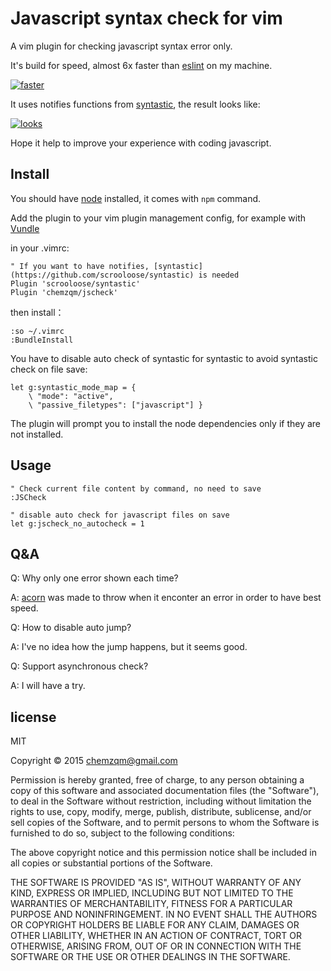 # Javascript syntax check for vim

A vim plugin for checking javascript syntax error only.

It's build for speed, almost 6x faster than [eslint](https://github.com/eslint/eslint) on my machine.

[![faster](http://7b1fyu.com1.z0.glb.clouddn.com/time.png?imageView2/0/w/600)](http://7b1fyu.com1.z0.glb.clouddn.com/time.png)

It uses notifies functions from [syntastic](https://github.com/scrooloose/syntastic), the result looks like:

[![looks](http://7b1fyu.com1.z0.glb.clouddn.com/jscheck.png?imageView2/0/w/600)](http://7b1fyu.com1.z0.glb.clouddn.com/jscheck.png)

Hope it help to improve your experience with coding javascript.

## Install

You should have [node](http://nodejs.org/) installed, it comes with `npm` command.

Add the plugin to your vim plugin management config, for example with [Vundle](https://github.com/gmarik/vundle)

in your .vimrc:

    " If you want to have notifies, [syntastic](https://github.com/scrooloose/syntastic) is needed
    Plugin 'scrooloose/syntastic'
    Plugin 'chemzqm/jscheck'

then install：

    :so ~/.vimrc
    :BundleInstall

You have to disable auto check of syntastic for syntastic to avoid syntastic check on file save:

    let g:syntastic_mode_map = {
        \ "mode": "active",
        \ "passive_filetypes": ["javascript"] }

The plugin will prompt you to install the node dependencies only if they are not installed.

## Usage

``` VimL
" Check current file content by command, no need to save
:JSCheck

" disable auto check for javascript files on save
let g:jscheck_no_autocheck = 1
```

## Q&A

Q: Why only one error shown each time?

A: [acorn](https://github.com/ternjs/acorn) was made to throw when it enconter an error in order to have best speed.

Q: How to disable auto jump?

A: I've no idea how the jump happens, but it seems good.

Q: Support asynchronous check?

A: I will have a try.

## license

MIT

Copyright © 2015 chemzqm@gmail.com

Permission is hereby granted, free of charge, to any person obtaining
a copy of this software and associated documentation files (the "Software"),
to deal in the Software without restriction, including without limitation
the rights to use, copy, modify, merge, publish, distribute, sublicense,
and/or sell copies of the Software, and to permit persons to whom the
Software is furnished to do so, subject to the following conditions:

The above copyright notice and this permission notice shall be included
in all copies or substantial portions of the Software.

THE SOFTWARE IS PROVIDED "AS IS", WITHOUT WARRANTY OF ANY KIND,
EXPRESS OR IMPLIED, INCLUDING BUT NOT LIMITED TO THE WARRANTIES
OF MERCHANTABILITY, FITNESS FOR A PARTICULAR PURPOSE AND NONINFRINGEMENT.
IN NO EVENT SHALL THE AUTHORS OR COPYRIGHT HOLDERS BE LIABLE FOR ANY CLAIM,
DAMAGES OR OTHER LIABILITY, WHETHER IN AN ACTION OF CONTRACT,
TORT OR OTHERWISE, ARISING FROM, OUT OF OR IN CONNECTION WITH THE SOFTWARE
OR THE USE OR OTHER DEALINGS IN THE SOFTWARE.
